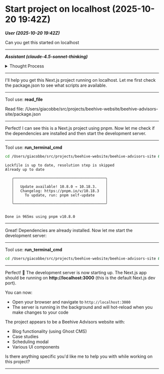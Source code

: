 <!-- Generated by SpecStory -->

<!-- cursor Session 86fe6a0e-e490-4f05-b0ff-edf5110f44e7 (2025-10-20 19:42Z) -->

# Start project on localhost (2025-10-20 19:42Z)

_**User (2025-10-20 19:42Z)**_

Can you get this started on localhost

---

_**Assistant (claude-4.5-sonnet-thinking)**_

<think><details><summary>Thought Process</summary>The user wants to start the project on localhost. Let me first check the current state of the project to understand what we're working with.

Looking at the project structure, I can see:
- This appears to be a Next.js project (next.config.mjs, next-env.d.ts)
- It has a package.json file
- There's a pnpm-lock.yaml file, so they're using pnpm
- It's a TypeScript project (tsconfig.json)

To start this on localhost, I should:
1. First, check the package.json to see what scripts are available
2. Make sure dependencies are installed
3. Run the dev server

Let me start by reading the package.json to understand the project setup and available scripts.</details></think>

---

I'll help you get this Next.js project running on localhost. Let me first check the package.json to see what scripts are available.

---

Tool use: **read_file**

Read file: /Users/giacobbe/src/projects/beehive-website/beehive-advisors-site/package.json

---

Perfect! I can see this is a Next.js project using pnpm. Now let me check if the dependencies are installed and then start the development server.

---

Tool use: **run_terminal_cmd**

```bash
cd /Users/giacobbe/src/projects/beehive-website/beehive-advisors-site && pnpm install
```

```
Lockfile is up to date, resolution step is skipped
Already up to date

   ╭──────────────────────────────────────────╮
   │                                          │
   │   Update available! 10.8.0 → 10.18.3.    │
   │   Changelog: https://pnpm.io/v/10.18.3   │
   │     To update, run: pnpm self-update     │
   │                                          │
   ╰──────────────────────────────────────────╯


Done in 965ms using pnpm v10.8.0

```

---

Great! Dependencies are already installed. Now let me start the development server:

---

Tool use: **run_terminal_cmd**

```bash
cd /Users/giacobbe/src/projects/beehive-website/beehive-advisors-site && pnpm dev
```

---

Perfect! 🚀 The development server is now starting up. The Next.js app should be running on **http://localhost:3000** (this is the default Next.js dev port).

You can now:
- Open your browser and navigate to `http://localhost:3000`
- The server is running in the background and will hot-reload when you make changes to your code

The project appears to be a Beehive Advisors website with:
- Blog functionality (using Ghost CMS)
- Case studies
- Scheduling modal
- Various UI components

Is there anything specific you'd like me to help you with while working on this project?

---

